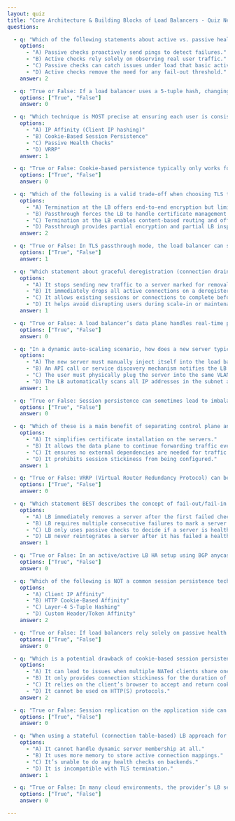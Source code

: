 ```yaml
---
layout: quiz
title: "Core Architecture & Building Blocks of Load Balancers - Quiz New"
questions:

  - q: "Which of the following statements about active vs. passive health checks is correct?"
    options:
      - "A) Passive checks proactively send pings to detect failures."
      - "B) Active checks rely solely on observing real user traffic."
      - "C) Passive checks can catch issues under load that basic active probes might miss."
      - "D) Active checks remove the need for any fail-out threshold."
    answer: 2

  - q: "True or False: If a load balancer uses a 5-tuple hash, changing the source port on a new connection can lead to a different backend server."
    options: ["True", "False"]
    answer: 0

  - q: "Which technique is MOST precise at ensuring each user is consistently routed to the same server in an HTTP-based application?"
    options:
      - "A) IP Affinity (Client IP hashing)"
      - "B) Cookie-Based Session Persistence"
      - "C) Passive Health Checks"
      - "D) VRRP"
    answer: 1

  - q: "True or False: Cookie-based persistence typically only works for HTTP(S) traffic and requires that the client accept cookies."
    options: ["True", "False"]
    answer: 0

  - q: "Which of the following is a valid trade-off when choosing TLS termination at the load balancer (LB) versus TLS passthrough?"
    options:
      - "A) Termination at the LB offers end-to-end encryption but limits the LB’s ability to inspect traffic."
      - "B) Passthrough forces the LB to handle certificate management but allows deeper content inspection."
      - "C) Termination at the LB enables content-based routing and offloads encryption from the backend servers."
      - "D) Passthrough provides partial encryption and partial LB inspection capabilities."
    answer: 2

  - q: "True or False: In TLS passthrough mode, the load balancer can still insert HTTP cookies for session persistence."
    options: ["True", "False"]
    answer: 1

  - q: "Which statement about graceful deregistration (connection draining) is FALSE?"
    options:
      - "A) It stops sending new traffic to a server marked for removal."
      - "B) It immediately drops all active connections on a deregistered server."
      - "C) It allows existing sessions or connections to complete before fully removing a server."
      - "D) It helps avoid disrupting users during scale-in or maintenance events."
    answer: 1

  - q: "True or False: A load balancer’s data plane handles real-time packet forwarding, while the control plane handles configuration, health checks, and server registration."
    options: ["True", "False"]
    answer: 0

  - q: "In a dynamic auto-scaling scenario, how does a new server typically become available to receive traffic from the load balancer?"
    options:
      - "A) The new server must manually inject itself into the load balancer’s data plane code."
      - "B) An API call or service discovery mechanism notifies the LB’s control plane to register it."
      - "C) The user must physically plug the server into the same VLAN as the LB."
      - "D) The LB automatically scans all IP addresses in the subnet and picks new servers."
    answer: 1

  - q: "True or False: Session persistence can sometimes lead to imbalanced load if certain users have significantly heavier usage."
    options: ["True", "False"]
    answer: 0

  - q: "Which of these is a main benefit of separating control plane and data plane in load balancers?"
    options:
      - "A) It simplifies certificate installation on the servers."
      - "B) It allows the data plane to continue forwarding traffic even if the control plane is busy or restarted."
      - "C) It ensures no external dependencies are needed for traffic management."
      - "D) It prohibits session stickiness from being configured."
    answer: 1

  - q: "True or False: VRRP (Virtual Router Redundancy Protocol) can be used in on-premises setups to enable a shared virtual IP between two load balancer nodes for high availability."
    options: ["True", "False"]
    answer: 0

  - q: "Which statement BEST describes the concept of fail-out/fail-in thresholds in health checks?"
    options:
      - "A) LB immediately removes a server after the first failed check."
      - "B) LB requires multiple consecutive failures to mark a server unhealthy, and multiple consecutive successes to mark it healthy again."
      - "C) LB only uses passive checks to decide if a server is healthy."
      - "D) LB never reintegrates a server after it has failed a health check."
    answer: 1

  - q: "True or False: In an active/active LB HA setup using BGP anycast, multiple LB instances can advertise the same IP address, allowing traffic to be distributed among them."
    options: ["True", "False"]
    answer: 0

  - q: "Which of the following is NOT a common session persistence technique?"
    options:
      - "A) Client IP Affinity"
      - "B) HTTP Cookie-Based Affinity"
      - "C) Layer-4 5-Tuple Hashing"
      - "D) Custom Header/Token Affinity"
    answer: 2

  - q: "True or False: If load balancers rely solely on passive health checks, a server that fails during a period of no traffic might stay in rotation undetected."
    options: ["True", "False"]
    answer: 0

  - q: "Which is a potential drawback of cookie-based session persistence?"
    options:
      - "A) It can lead to issues when multiple NATed clients share one IP."
      - "B) It only provides connection stickiness for the duration of a single TCP connection."
      - "C) It relies on the client’s browser to accept and return cookies."
      - "D) It cannot be used on HTTP(S) protocols."
    answer: 2

  - q: "True or False: Session replication on the application side can sometimes remove the need for sticky sessions at the load balancer."
    options: ["True", "False"]
    answer: 0

  - q: "When using a stateful (connection table-based) LB approach for flow hashing, what is one main drawback compared to a stateless hash?"
    options:
      - "A) It cannot handle dynamic server membership at all."
      - "B) It uses more memory to store active connection mappings."
      - "C) It’s unable to do any health checks on backends."
      - "D) It is incompatible with TLS termination."
    answer: 1

  - q: "True or False: In many cloud environments, the provider’s LB service handles the HA aspect behind the scenes, so you typically don’t configure VRRP or BGP yourself."
    options: ["True", "False"]
    answer: 0

---
```

